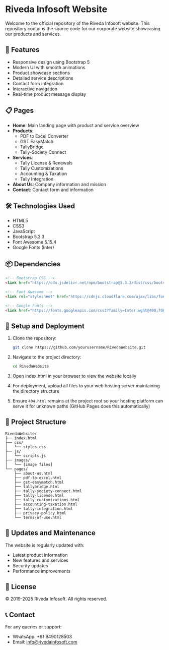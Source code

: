 # Riveda Infosoft Website

Welcome to the official repository of the Riveda Infosoft website. This repository contains the source code for our corporate website showcasing our products and services.

## 🌟 Features

- Responsive design using Bootstrap 5
- Modern UI with smooth animations
- Product showcase sections
- Detailed service descriptions
- Contact form integration
- Interactive navigation
- Real-time product message display

## 📋 Pages

- **Home**: Main landing page with product and service overview
- **Products**:
  - PDF to Excel Converter
  - GST EasyMatch
  - TallyBridge
  - Tally-Society Connect
- **Services**:
  - Tally License & Renewals
  - Tally Customizations
  - Accounting & Taxation
  - Tally Integration
- **About Us**: Company information and mission
- **Contact**: Contact form and information

## 🛠️ Technologies Used

- HTML5
- CSS3
- JavaScript
- Bootstrap 5.3.3
- Font Awesome 5.15.4
- Google Fonts (Inter)

## 📦 Dependencies

```html
<!-- Bootstrap CSS -->
<link href="https://cdn.jsdelivr.net/npm/bootstrap@5.3.3/dist/css/bootstrap.min.css" rel="stylesheet">

<!-- Font Awesome -->
<link rel="stylesheet" href="https://cdnjs.cloudflare.com/ajax/libs/font-awesome/5.15.4/css/all.min.css">

<!-- Google Fonts -->
<link href="https://fonts.googleapis.com/css2?family=Inter:wght@400;700&display=swap" rel="stylesheet">
```

## 🚀 Setup and Deployment

1. Clone the repository:
   ```bash
   git clone https://github.com/yourusername/RivedaWebsite.git
   ```

2. Navigate to the project directory:
   ```bash
   cd RivedaWebsite
   ```

3. Open index.html in your browser to view the website locally

4. For deployment, upload all files to your web hosting server maintaining the directory structure
5. Ensure `404.html` remains at the project root so your hosting platform can serve it for unknown paths (GitHub Pages does this automatically)

## 📁 Project Structure

```
RivedaWebsite/
├── index.html
├── css/
│   └── styles.css
├── js/
│   └── scripts.js
├── images/
│   └── [image files]
└── pages/
    ├── about-us.html
    ├── pdf-to-excel.html
    ├── gst-easymatch.html
    ├── tallybridge.html
    ├── tally-society-connect.html
    ├── tally-license.html
    ├── tally-customizations.html
    ├── accounting-taxation.html
    ├── tally-integration.html
    ├── privacy-policy.html
    └── terms-of-use.html
```

## 🔄 Updates and Maintenance

The website is regularly updated with:
- Latest product information
- New features and services
- Security updates
- Performance improvements

## 📄 License

© 2019-2025 Riveda Infosoft. All rights reserved.

## 📞 Contact

For any queries or support:
- WhatsApp: +91 9490128503
- Email: info@rivedainfosoft.com
